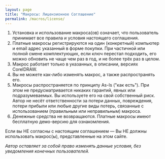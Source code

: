```yaml
---
layout: page
title: "Макросы: Лицензионное Соглашение"
permalink: /macros/license/
---
```


1. Установка и использование макроса(ов) означает, что пользователь принимает все правила
   и условия настоящего соглашения.
1. Платные макросы регистрируются на один (конкретный) компьютер
   и email адрес указанный в форме покупки.
   При частичной или полной смене комплектующих, если ключ перестал подходить,
   его можно обновить не чаще чем раз в год, и не более трёх раз в целом.
1. Макрос работает только в указанных, в описании, версиях CorelDRAW.
1. Вы не можете как-либо изменять макрос, а также распространять его.
1. Макросы распространяется по принципу As-Is ("как есть").
   При этом не предусматривается никаких гарантий, явных или подразумеваемых.
   Вы используете его на свой собственный риск. Автор не несёт ответственности за потери данных, повреждения,
   потери прибыли или любые другие виды потерь, связанные с использованием (правильным или неправильным) макроса.
1. Денежные средства не возвращаются. Платные макросы имеют бесплатную демо-версию для ознакомления.

Если вы НЕ согласны с настоящим соглашением — Вы НЕ должны использовать макрос(ы), представленные на этом сайте.

_Автор оставляет за собой право изменять данные условия, без уведомления конечных пользователей._
